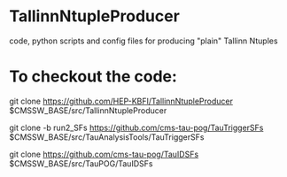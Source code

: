 # TallinnNtupleProducer
code, python scripts and config files for producing "plain" Tallinn Ntuples

# To checkout the code:
git clone             https://github.com/HEP-KBFI/TallinnNtupleProducer $CMSSW_BASE/src/TallinnNtupleProducer

git clone -b run2_SFs https://github.com/cms-tau-pog/TauTriggerSFs      $CMSSW_BASE/src/TauAnalysisTools/TauTriggerSFs

git clone             https://github.com/cms-tau-pog/TauIDSFs           $CMSSW_BASE/src/TauPOG/TauIDSFs
